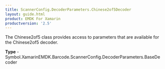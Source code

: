 ```yaml
---
title: ScannerConfig.DecoderParameters.Chinese2of5Decoder
layout: guide.html 
product: EMDK For Xamarin 
productversion: '2.5' 
---
```

The Chinese2of5 class provides access to parameters that are available for the Chinese2of5 decoder.

**Type** - Symbol.XamarinEMDK.Barcode.ScannerConfig.DecoderParameters.BaseDecoder



